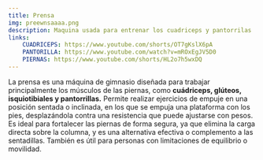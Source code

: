 ```yaml
---
title: Prensa
img: preewnsaaaa.png
description: Maquina usada para entrenar los cuadriceps y pantorrilas
links:
    CUADRICEPS: https://www.youtube.com/shorts/OT7gKslX6pA
    PANTORILLA: https://www.youtube.com/watch?v=mROxEgJV5D0
    PIERNAS: https://www.youtube.com/shorts/HL2o7h5wxDQ
---
```

La prensa es una máquina de gimnasio diseñada para trabajar principalmente los músculos de las piernas, como **cuádriceps, glúteos, isquiotibiales y pantorrillas.** Permite realizar ejercicios de empuje en una posición sentada o inclinada, en los que se empuja una plataforma con los pies, desplazándola contra una resistencia que puede ajustarse con pesos. Es ideal para fortalecer las piernas de forma segura, ya que elimina la carga directa sobre la columna, y es una alternativa efectiva o complemento a las sentadillas. También es útil para personas con limitaciones de equilibrio o movilidad.